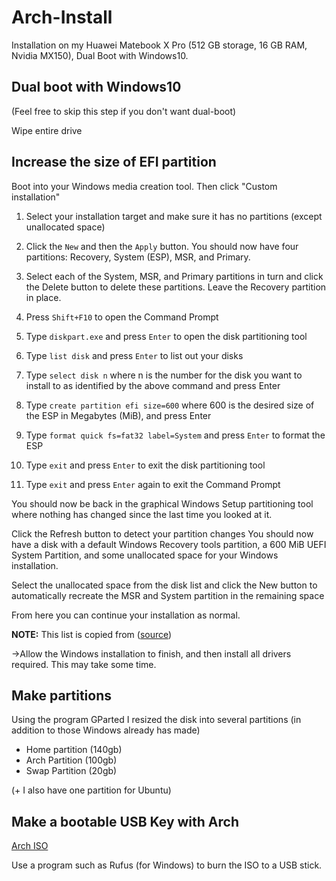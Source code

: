 # Arch-Install

Installation on my Huawei Matebook X Pro (512 GB storage, 16 GB RAM, Nvidia MX150), Dual Boot with Windows10.

## Dual boot with Windows10
(Feel free to skip this step if you don't want dual-boot)

Wipe entire drive


## Increase the size of EFI partition
Boot into your Windows media creation tool.
Then click "Custom installation"


1. Select your installation target and make sure it has no partitions (except unallocated space)
2. Click the ```New``` and then the ```Apply``` button.
You should now have four partitions: Recovery, System (ESP), MSR, and Primary.

3. Select each of the System, MSR, and Primary partitions in turn and click the Delete button to delete these partitions. Leave the Recovery partition in place.
4. Press ```Shift+F10``` to open the Command Prompt
5. Type ```diskpart.exe``` and press ```Enter``` to open the disk partitioning tool
6. Type ```list disk``` and press ```Enter``` to list out your disks
7. Type ```select disk n``` where n is the number for the disk you want to install to as identified by the above command and press Enter
8. Type ```create partition efi size=600``` where 600 is the desired size of the ESP in Megabytes (MiB), and press Enter
9. Type ```format quick fs=fat32 label=System``` and press ```Enter``` to format the ESP
10. Type ```exit``` and press ```Enter``` to exit the disk partitioning tool
11. Type ```exit``` and press ```Enter``` again to exit the Command Prompt

You should now be back in the graphical Windows Setup partitioning tool where nothing has changed since the last time you looked at it.

Click the Refresh button to detect your partition changes
You should now have a disk with a default Windows Recovery tools partition, a 600 MiB UEFI System Partition, and some unallocated space for your Windows installation.

Select the unallocated space from the disk list and click the New button to automatically recreate the MSR and System partition in the remaining space

From here you can continue your installation as normal.

**NOTE:** This list is copied from ([source](https://www.ctrl.blog/entry/how-to-esp-windows-setup.html))


->Allow the Windows installation to finish, and then install all drivers required. This may take some time.


## Make partitions
Using the program GParted I resized the disk into several partitions (in addition to those Windows already has made)

* Home partition (140gb)
* Arch Partition (100gb)
* Swap Partition (20gb)

(+ I also have one partition for Ubuntu)


## Make a bootable USB Key with Arch
[Arch ISO](https://www.archlinux.org/download/)

Use a program such as Rufus (for Windows) to burn the ISO to a USB stick.

